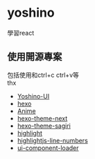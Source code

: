 # yoshino
學習react

## 使用開源專案
包括使用和ctrl+c ctrl+v等  
thx  

- [Yoshino-UI](https://github.com/Yoshino-UI/Yoshino)
- [hexo](https://github.com/hexojs/hexo/)
- [Anime](https://github.com/juliangarnier/anime)
- [hexo-theme-next](https://github.com/next-theme/hexo-theme-next)
- [hexo-theme-sagiri](https://github.com/DIYgod/hexo-theme-sagiri)
- [highlight](https://github.com/highlightjs/highlight.js)
- [highlightjs-line-numbers](https://github.com/wcoder/highlightjs-line-numbers.js)
- [ui-component-loader](https://github.com/gwuhaolin/ui-component-loader)
